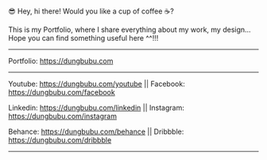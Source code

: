 😎 Hey, hi there!
Would you like a cup of coffee ☕?

This is my Portfolio, where I share everything about my work, my design...
Hope you can find something useful here ^^!!!

------------  ------------  ------------  ------------  ------------  ------------

Portfolio: https://dungbubu.com

------------  ------------  ------------  ------------  ------------  ------------

Youtube:   https://dungbubu.com/youtube      ||      Facebook:  https://dungbubu.com/facebook

Linkedin:  https://dungbubu.com/linkedin     ||      Instagram: https://dungbubu.com/instagram

Behance:   https://dungbubu.com/behance      ||     Dribbble:  https://dungbubu.com/dribbble

------------  ------------  ------------  ------------  ------------  ------------
